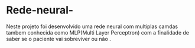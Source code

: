 # Rede-neural-

Neste projeto foi desenvolvido uma rede neural  com multiplas camdas  tambem conhecida como  MLP(Multi Layer Perceptron)
 com a finalidade de  saber se o paciente vai sobreviver ou não .
